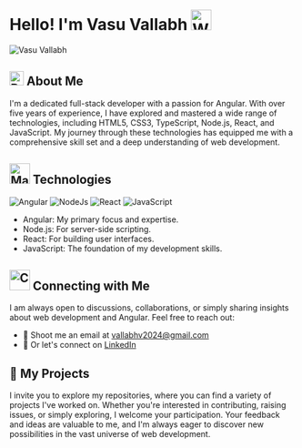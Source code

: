 # Hello! I'm Vasu Vallabh <img src="https://raw.githubusercontent.com/Tarikul-Islam-Anik/Animated-Fluent-Emojis/master/Emojis/Hand%20gestures/Waving%20Hand%20Medium-Light%20Skin%20Tone.png" alt="Waving Hand" width="36" height="36" />
![Vasu Vallabh](https://github.com/Vasu-Vallabh/Vasu-Vallabh/assets/101351789/4434e07c-b8b1-4f9a-aa89-0710317f79e1)

## <img src="https://raw.githubusercontent.com/Tarikul-Islam-Anik/Animated-Fluent-Emojis/master/Emojis/Travel%20and%20places/Rocket.png" alt="Rocket" width="25" height="25" /> About Me
I'm a dedicated full-stack developer with a passion for Angular. With over five years of experience, I have explored and mastered a wide range of technologies, including HTML5, CSS3, TypeScript, Node.js, React, and JavaScript. My journey through these technologies has equipped me with a comprehensive skill set and a deep understanding of web development.

## <img src="https://raw.githubusercontent.com/Tarikul-Islam-Anik/Animated-Fluent-Emojis/master/Emojis/People/Man%20Technologist.png" alt="Man Technologist" width="36" height="36" /> Technologies
![Angular](https://img.shields.io/badge/-Angular-DD0031?logo=angular)
![NodeJs](https://img.shields.io/badge/-Nodejs-43853D?logo=Node.js)
![React](https://img.shields.io/badge/-React-61DAFB?logo=react)
![JavaScript](https://img.shields.io/badge/-JavaScript-black?logo=javascript)

- Angular: My primary focus and expertise.
- Node.js: For server-side scripting.
- React: For building user interfaces.
- JavaScript: The foundation of my development skills.

## <img src="https://raw.githubusercontent.com/Tarikul-Islam-Anik/Animated-Fluent-Emojis/master/Emojis/Travel%20and%20places/Compass.png" alt="Compass" width="36" height="36" /> Connecting with Me
I am always open to discussions, collaborations, or simply sharing insights about web development and Angular. Feel free to reach out:
- 📧 Shoot me an email at [vallabhv2024@gmail.com](mailto:vallabhv2024@gmail.com)
- 💼 Or let's connect on [LinkedIn](https://www.linkedin.com/in/vasuvallabh)

## 📄 My Projects
I invite you to explore my repositories, where you can find a variety of projects I've worked on. Whether you're interested in contributing, raising issues, or simply exploring, I welcome your participation. Your feedback and ideas are valuable to me, and I'm always eager to discover new possibilities in the vast universe of web development.
